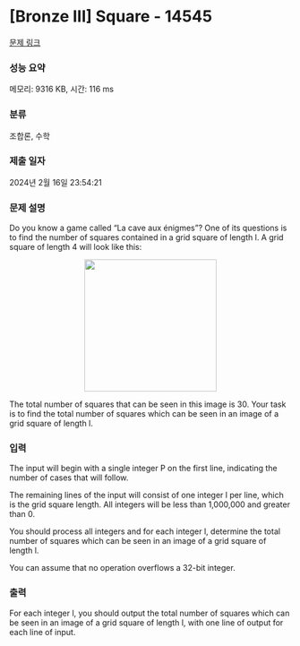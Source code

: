 # [Bronze III] Square - 14545 

[문제 링크](https://www.acmicpc.net/problem/14545) 

### 성능 요약

메모리: 9316 KB, 시간: 116 ms

### 분류

조합론, 수학

### 제출 일자

2024년 2월 16일 23:54:21

### 문제 설명

<p>Do you know a game called “La cave aux énigmes”? One of its questions is to find the number of squares contained in a grid square of length l. A grid square of length 4 will look like this:</p>

<p style="text-align: center;"><img alt="" src="https://onlinejudgeimages.s3-ap-northeast-1.amazonaws.com/problem/14545/1.png" style="height:236px; width:236px"></p>

<p>The total number of squares that can be seen in this image is 30. Your task is to find the total number of squares which can be seen in an image of a grid square of length l.</p>

### 입력 

 <p>The input will begin with a single integer P on the first line, indicating the number of cases that will follow.</p>

<p>The remaining lines of the input will consist of one integer l per line, which is the grid square length. All integers will be less than 1,000,000 and greater than 0.</p>

<p>You should process all integers and for each integer l, determine the total number of squares which can be seen in an image of a grid square of length l.</p>

<p>You can assume that no operation overflows a 32-bit integer.</p>

### 출력 

 <p>For each integer l, you should output the total number of squares which can be seen in an image of a grid square of length l, with one line of output for each line of input.</p>

